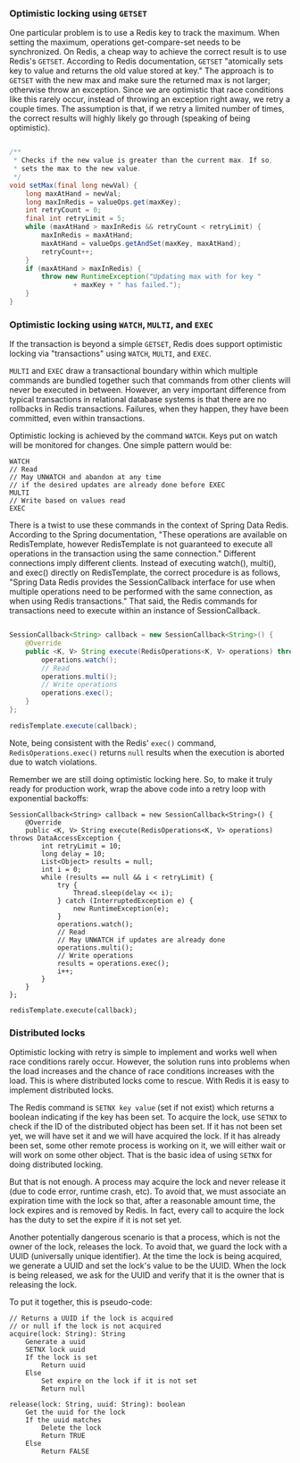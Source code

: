 ### Optimistic locking using `GETSET`

One particular problem is to use a Redis key to track the maximum. When setting the maximum, operations get-compare-set needs to be synchronized. On Redis, a cheap way to achieve the correct result is to use Redis's `GETSET`. According to Redis documentation, `GETSET` "atomically sets key to value and returns the old value stored at key."  The approach is to `GETSET` with the new max and make sure the returned max is not larger; otherwise throw an exception. Since we are optimistic that race conditions like this rarely occur, instead of throwing an exception right away, we retry a couple times. The assumption is that, if we retry a limited number of times, the correct results will highly likely go through (speaking of being optimistic).

```java

/**
 * Checks if the new value is greater than the current max. If so,
 * sets the max to the new value.
 */
void setMax(final long newVal) {
    long maxAtHand = newVal;
    long maxInRedis = valueOps.get(maxKey);
    int retryCount = 0;
    final int retryLimit = 5;
    while (maxAtHand > maxInRedis && retryCount < retryLimit) {
        maxInRedis = maxAtHand;
        maxAtHand = valueOps.getAndSet(maxKey, maxAtHand);
        retryCount++;
    }
    if (maxAtHand > maxInRedis) {
        throw new RuntimeException("Updating max with for key "
                + maxKey + " has failed.");
    }
}

```

### Optimistic locking using `WATCH`, `MULTI`, and `EXEC`

If the transaction is beyond a simple `GETSET`, Redis does support optimistic locking via "transactions" using `WATCH`, `MULTI`, and `EXEC`.

`MULTI` and `EXEC` draw a transactional boundary within which multiple commands are bundled together such that commands from other clients will never be executed in between.  However, an very important difference from typical transactions in relational database systems is that there are no rollbacks in Redis transactions.  Failures, when they happen, they have been committed, even within transactions.

Optimistic locking is achieved by the command `WATCH`.  Keys put on watch will be monitored for changes.  One simple pattern would be:

    WATCH
    // Read
    // May UNWATCH and abandon at any time
    // if the desired updates are already done before EXEC
    MULTI
    // Write based on values read
    EXEC

There is a twist to use these commands in the context of Spring Data Redis.  According to the Spring documentation, "These operations are available on RedisTemplate, however RedisTemplate is not guaranteed to execute all operations in the transaction using the same connection."  Different connections imply different clients.  Instead of executing watch(), multi(), and exec() directly on RedisTemplate, the correct procedure is as follows, "Spring Data Redis provides the SessionCallback interface for use when multiple operations need to be performed with the same connection, as when using Redis transactions."  That said, the Redis commands for transactions need to execute within an instance of SessionCallback.

```java

SessionCallback<String> callback = new SessionCallback<String>() {
    @Override
    public <K, V> String execute(RedisOperations<K, V> operations) throws DataAccessException {
        operations.watch();
        // Read
        operations.multi();
        // Write operations
        operations.exec();
    }
};

redisTemplate.execute(callback);

```

Note, being consistent with the Redis' `exec()` command, `RedisOperations.exec()` returns `null` results when the execution is aborted due to watch violations.

Remember we are still doing optimistic locking here.  So, to make it truly ready for production work, wrap the above code into a retry loop with exponential backoffs:

    SessionCallback<String> callback = new SessionCallback<String>() {
        @Override
        public <K, V> String execute(RedisOperations<K, V> operations) throws DataAccessException {
            int retryLimit = 10;
            long delay = 10;
            List<Object> results = null;
            int i = 0;
            while (results == null && i < retryLimit) {
                try {
                    Thread.sleep(delay << i);
                } catch (InterruptedException e) {
                    new RuntimeException(e);
                }
                operations.watch();
                // Read
                // May UNWATCH if updates are already done
                operations.multi();
                // Write operations
                results = operations.exec();
                i++;
            }
        }
    };

    redisTemplate.execute(callback);

### Distributed locks

Optimistic locking with retry is simple to implement and works well when race conditions rarely occur. However, the solution runs into problems when the load increases and the chance of race conditions increases with the load.  This is where distributed locks come to rescue. With Redis it is easy to implement distributed locks.

The Redis command is `SETNX key value` (set if not exist) which returns a boolean indicating if the key has been set. To acquire the lock, use `SETNX` to check if the ID of the distributed object has been set. If it has not been set yet, we will have set it and we will have acquired the lock. If it has already been set, some other remote process is working on it, we will either wait or will work on some other object. That is the basic idea of using `SETNX` for doing distributed locking.

But that is not enough. A process may acquire the lock and never release it (due to code error, runtime crash, etc). To avoid that, we must associate an expiration time with the lock so that, after a reasonable amount time, the lock expires and is removed by Redis. In fact, every call to acquire the lock has the duty to set the expire if it is not set yet.

Another potentially dangerous scenario is that a process, which is not the owner of the lock, releases the lock. To avoid that, we guard the lock with a UUID (universally unique identifier). At the time the lock is being acquired, we generate a UUID and set the lock's value to be the UUID. When the lock is being released, we ask for the UUID and verify that it is the owner that is releasing the lock.

To put it together, this is pseudo-code:

    // Returns a UUID if the lock is acquired
    // or null if the lock is not acquired
    acquire(lock: String): String
        Generate a uuid
        SETNX lock uuid
        If the lock is set
            Return uuid
        Else
            Set expire on the lock if it is not set
            Return null

    release(lock: String, uuid: String): boolean
        Get the uuid for the lock
        If the uuid matches
            Delete the lock
            Return TRUE
        Else
            Return FALSE